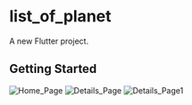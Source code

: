 # list_of_planet

A new Flutter project.

## Getting Started

![Home_Page](https://user-images.githubusercontent.com/111697696/194752319-1ead2c6a-5378-4f5c-a0ec-de048960a85f.PNG)
![Details_Page](https://user-images.githubusercontent.com/111697696/194752337-bd442440-7b04-40f8-8db4-f03e8ed32889.PNG)
![Details_Page1](https://user-images.githubusercontent.com/111697696/194752352-a4ef33f5-f13a-413f-86ba-a5cba281fa92.PNG)

